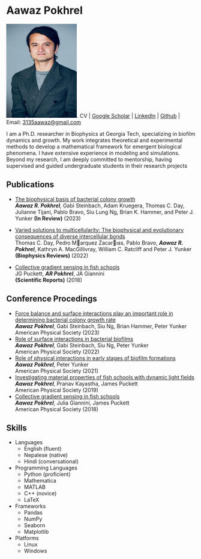 # Aawaz Pokhrel

<img src="/aawaz.jpg" width="188" height="250">. 
CV | [Google Scholar](https://scholar.google.no/citations?user=NcEa3P6UKuAC&hl=en) | [LinkedIn](https://www.linkedin.com/in/aawaz-pokhrel-a44b1676/) | [Github](https://github.com/aawaz12) | Email: 3135aawaz@gmail.com
    
I am a Ph.D. researcher in Biophysics at Georgia Tech, specializing
in biofilm dynamics and growth. My work integrates theoretical
and experimental methods to develop a mathematical framework
for emergent biological phenomena. I have extensive experience
in modeling and simulations. Beyond my research, I am deeply
committed to mentorship, having supervised and guided
undergraduate students in their research projects 


## Publications

- [The biophysical basis of bacterial colony growth ](https://www.biorxiv.org/content/10.1101/2023.11.17.567592v1.abstract)\
 ***Aawaz R. Pokhrel***, Gabi Steinbach, Adam Kruegera, Thomas C. Day, Julianne Tijani, Pablo Bravo, Siu Lung Ng, Brian K.
Hammer, and Peter J. Yunker
**(In Review)** (2023)

- [Varied solutions to multicellularity: The biophysical and evolutionary consequences of diverse intercellular bonds](https://pubs.aip.org/aip/bpr/article/3/2/021305/2835543)\
 Thomas C. Day, Pedro Marquez Zacarıas, Pablo Bravo, ***Aawaz R. Pokhrel***, Kathryn A. MacGillivray,
William C. Ratcliff and Peter J. Yunker
**(Biophysics Reviews)** (2022)

- [Collective gradient sensing in fish schools](https://www.nature.com/articles/s41598-018-26037-9)\
 JG Puckett, ***AR Pokhrel***, JA Giannini  
**(Scientific Reports)** (2018)


## Conference Procedings
- [Force balance and surface interactions play an important role in determining bacterial colony growth rate](https://meetings.aps.org/Meeting/MAR23/Session/S06.10)\
***Aawaz Pokhrel***, Gabi Steinbach, Siu Ng, Brian Hammer, Peter Yunker\
  American Physical Society (2023)
- [Role of surface interactions in bacterial biofilms](https://meetings.aps.org/Meeting/MAR22/Session/N05.6)\
***Aawaz Pokhrel***, Gabi Steinbach, Siu Ng, Peter Yunker\
  American Physical Society (2022)
- [Role of physical interactions in early stages of biofilm formations](https://meetings.aps.org/Meeting/MAR23/Session/S06.10)\
  ***Aawaz Pokhrel***, Peter Yunker\
  American Physical Society (2021)
- [Investigating material properties of fish schools with dynamic light fields](https://meetings.aps.org/Meeting/MAR19/Session/B65.5)\
  ***Aawaz Pokhrel***, Pranav Kayastha, James Puckett\
  American Physical Society (2019)
- [Collective gradient sensing in fish schools](https://meetings.aps.org/Meeting/MAR18/Session/S51.8)\
***Aawaz Pokhrel***, Julia Giannini, James Puckett\
  American Physical Society (2018)


## Skills
* Languages
  * English (fluent)
  * Nepalese (native)
  * Hindi (conversational)
* Programming Languages
  * Python (proficient)
  * Mathematica
  * MATLAB
  * C++ (novice)
  * LaTeX
* Frameworks
  * Pandas
  * NumPy
  * Seaborn
  * Matplotlib
* Platforms
  * Linux
  * Windows





  
